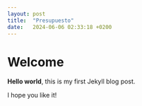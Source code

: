 ```yaml
---
layout: post
title:  "Presupuesto"
date:   2024-06-06 02:33:18 +0200
---
```


# Welcome

**Hello world**, this is my first Jekyll blog post.

I hope you like it!
